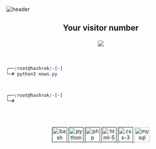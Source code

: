 ![header](https://capsule-render.vercel.app/api?type=waving&color=auto&height=220&section=header&text=Hashrok%20🏴‍☠️&fontSize=60&animation=fadeIn&fontAlignY=38&desc=Pentesting%20Tool%20Scripting&descAlignY=51&descAlign=62)
<div style="width: 10px;"></div>
<p align="center">
<div style="width: 10px;"></div>
<div align="center">
  <h2>Your visitor number<br>
  <p></p>
  <img src="https://profile-counter.glitch.me/Hashrok/count.svg" />
</p>
</div><br>
  
```css
┌──(root@hashrok)-[~]
└─# python3 nows.py



┌──(root@hashrok)-[~]
└─#
```
</div><br>
<br>

  <p align="center">
   <a href="">
      <img src="https://github.com/get-icon/geticon/blob/master/icons/bash.svg" alt="bash" width="40" height="40"/>
   </a>
   <a href="">
      <img src="https://github.com/get-icon/geticon/blob/master/icons/python.svg" alt="python" width="40" height="40"/>
   </a>
   <a href="">
      <img src="https://github.com/get-icon/geticon/blob/master/icons/php.svg" alt="php" width="40" height="40"/>
   </a>
   <a href="">
      <img src="https://github.com/get-icon/geticon/blob/master/icons/html-5.svg" alt="html-5" width="40" height="40"/>
   </a>
   <a href="">
      <img src="https://github.com/get-icon/geticon/blob/master/icons/css-3.svg" alt="css-3" width="40" height="40"/>
   </a>
       <a href="https://code.visualstudio.com/">
      <img src="https://github.com/get-icon/geticon/blob/master/icons/mysql.svg" alt="mysql" width="40" height="40"/>
   </a>
</p>

